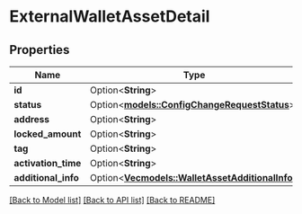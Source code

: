 # ExternalWalletAssetDetail

## Properties

Name | Type | Description | Notes
------------ | ------------- | ------------- | -------------
**id** | Option<**String**> |  | [optional]
**status** | Option<[**models::ConfigChangeRequestStatus**](ConfigChangeRequestStatus.md)> |  | [optional]
**address** | Option<**String**> |  | [optional]
**locked_amount** | Option<**String**> |  | [optional]
**tag** | Option<**String**> |  | [optional]
**activation_time** | Option<**String**> |  | [optional]
**additional_info** | Option<[**Vec<models::WalletAssetAdditionalInfo>**](WalletAssetAdditionalInfo.md)> |  | [optional]

[[Back to Model list]](../README.md#documentation-for-models) [[Back to API list]](../README.md#documentation-for-api-endpoints) [[Back to README]](../README.md)


